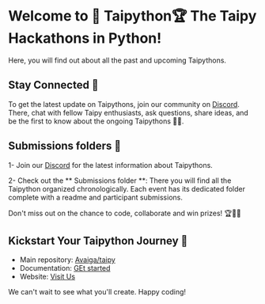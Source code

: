 # Welcome to 🐍 Taipython🏆 The Taipy Hackathons in Python!

Here, you will find out about all the past and upcoming Taipythons.

## Stay Connected 🤝

To get the latest update on Taipythons, join our community on [Discord](https://discord.com/invite/SJyz2VJGxV). 
There, chat with fellow Taipy enthusiasts, ask questions, share ideas, and be the first to know about the ongoing Taipythons 🐍✨.

## Submissions folders 📂

1- Join our [Discord](https://discord.com/invite/SJyz2VJGxV) for the latest information about Taipythons.

2- Check out the ** Submissions folder **: There you will find all the Taipython organized chronologically. 
Each event has its dedicated folder complete with a readme and participant submissions.

Don't miss out on the chance to code, collaborate and win prizes! 🏆👩‍💻

## Kickstart Your Taipython Journey 🚀

- Main repository: [Avaiga/taipy](https://github.com/Avaiga/taipy)
- Documentation: [GEt started](https://docs.taipy.io/en/latest/)
- Website: [Visit Us](https://www.taipy.io/)

We can't wait to see what you'll create. Happy coding!
